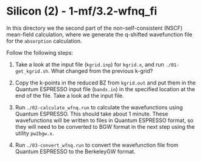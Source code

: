 # Silicon (2) - 1-mf/3.2-wfnq_fi

In this directory we the second part of the non-self-consistent (NSCF)
mean-field calculation, where we generate the q-shifted wavefunction file for
the `absorption` calculation.

Follow the following steps:

1. Take a look at the input file (`kgrid.inp`) for `kgrid.x`, and run
   `./01-get_kgrid.sh`. What changed from the previous k-grid?

2. Copy the k-points in the reduced BZ from `kgrid.out` and put them in the
   Quantum ESPRESSO input file (`bands.in`) in the specified location at the
   end of the file. Take a look ad the input file.

3. Run `./02-calculate_wfnq.run` to calculate the wavefunctions using Quantum
   ESPRESSO. This should take about 1 minute. These wavefunctions will be
   written to files in Quantum ESPRESSO format, so they will need to be
   converted to BGW format in the next step using the utility `pw2bgw.x`.

4. Run `./03-convert_wfnq.run` to convert the wavefunction file from Quantum
   ESPRESSO to the BerkeleyGW format.

